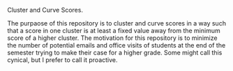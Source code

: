 Cluster and Curve Scores.

The purpaose of this repository is to cluster and curve scores in a way such that a score in one cluster is at least a
fixed value away from the minimum score of a higher cluster. The motivation for this repository is to minimize the 
number of potential emails and office visits of students at the end of the semester trying to make their case for a higher
grade. Some might call this cynical, but I prefer to call it proactive. 
